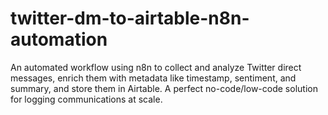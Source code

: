 # twitter-dm-to-airtable-n8n-automation
An automated workflow using n8n to collect and analyze Twitter direct messages, enrich them with metadata like timestamp, sentiment, and summary, and store them in Airtable. A perfect no-code/low-code solution for logging communications at scale.
